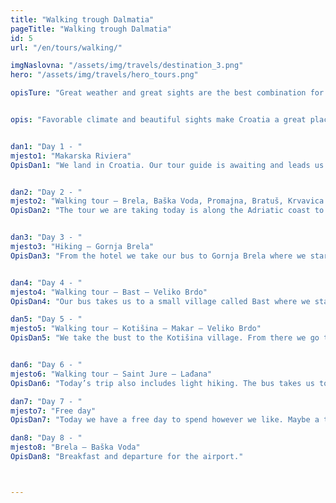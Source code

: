 ```yaml
---
title: "Walking trough Dalmatia"
pageTitle: "Walking trough Dalmatia"
id: 5
url: "/en/tours/walking/"

imgNaslovna: "/assets/img/travels/destination_3.png"
hero: "/assets/img/travels/hero_tours.png"

opisTure: "Great weather and great sights are the best combination for touring the coast and mountaions. Get around with your own two feet and see all with your own two eyes."


opis: "Favorable climate and beautiful sights make Croatia a great place for walking and hiking. We are situated at the bottom of Biokovo Mountain and our walking tours are planned to be along the coast and on the mountains. During our trip, we have five hikes/walks together along with our local mountain guide and our tour leader. They are each about 4 – 5 hours long."


dan1: "Day 1 - "
mjesto1: "Makarska Riviera"
OpisDan1: "We land in Croatia. Our tour guide is awaiting and leads us to our bus that takes us to Makarska Riviera and our hotel that is located right on the beach. Breakfast and dinner are included and are served in the hotel."


dan2: "Day 2 - "
mjesto2: "Walking tour – Brela, Baška Voda, Promajna, Bratuš, Krvavica – Makarska"
OpisDan2: "The tour we are taking today is along the Adriatic coast to the city of Makarska. The walk is around 14 kilometers long and is fairly simple. Our bus takes us back to the hotel."


dan3: "Day 3 - "
mjesto3: "Hiking – Gornja Brela"
OpisDan3: "From the hotel we take our bus to Gornja Brela where we start our hike. We begin with a light trip to Saint Nicola’s church. After we continue our hike to the Nevistina Stina and before returning to Brela we go down the old road that dates back to the Napoleon times."


dan4: "Day 4 - "
mjesto4: "Walking tour – Bast – Veliko Brdo"
OpisDan4: "Our bus takes us to a small village called Bast where we start our tour today. We walk to the Žlib village where we rest before continuing along to Veliko Brdo. A bus is waiting for as at the end and takes us back to the hotel."

dan5: "Day 5 - "
mjesto5: "Walking tour – Kotišina – Makar – Veliko Brdo"
OpisDan5: "We take the bust to the Kotišina village. From there we go to the Botanical garden on the hillside above the village that is located on 350 – 500 meters above sea level. The trip continues to Saint Ante’s church and to the Makar village. The bus is waiting for our arrival to Veliko Brdo and takes us back to the hotel."


dan6: "Day 6 - "
mjesto6: "Walking tour – Saint Jure – Lađana"
OpisDan6: "Today’s trip also includes light hiking. The bus takes us to Saint Jure the highest peak of Biokovo. Our walk starts on 1300 meters above sea and continues through Štrina and Pžinovac to Lađana that is on 1150 meters above sea level. From there our bus takes us to the hotel."

dan7: "Day 7 - "
mjesto7: "Free day"
OpisDan7: "Today we have a free day to spend however we like. Maybe a trip along the coast or just bathing in the sea and sun."

dan8: "Day 8 - "
mjesto8: "Brela – Baška Voda"
OpisDan8: "Breakfast and departure for the airport."



---
```


